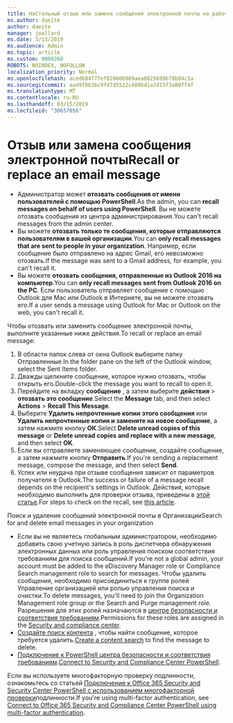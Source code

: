 ```yaml
---
title: НаСтольный отзыв или замена сообщения электронной почты на рабочем столе Outlook
ms.author: daeite
author: daeite
manager: joallard
ms.date: 3/13/2019
ms.audience: Admin
ms.topic: article
ms.custom: 9000260
ROBOTS: NOINDEX, NOFOLLOW
localization_priority: Normal
ms.openlocfilehash: aced684777ef82860b969aea8825699b78b04c5a
ms.sourcegitcommit: aad9f863bc9fd7d5522c480bd1a7d15f3a80ff4f
ms.translationtype: MT
ms.contentlocale: ru-RU
ms.lasthandoff: 03/15/2019
ms.locfileid: "30657056"
---
```

# <a name="recall-or-replace-an-email-message"></a><span data-ttu-id="ae740-102">Отзыв или замена сообщения электронной почты</span><span class="sxs-lookup"><span data-stu-id="ae740-102">Recall or replace an email message</span></span>

- <span data-ttu-id="ae740-103">Администратор может **отозвать сообщения от имени пользователей с помощью PowerShell**.</span><span class="sxs-lookup"><span data-stu-id="ae740-103">As the admin, you can **recall messages on behalf of users using PowerShell**.</span></span> <span data-ttu-id="ae740-104">Вы не можете отозвать сообщения из центра администрирования.</span><span class="sxs-lookup"><span data-stu-id="ae740-104">You can't recall messages from the admin center.</span></span>
- <span data-ttu-id="ae740-105">Вы можете **отозвать только те сообщения, которые отправляются пользователям в вашей организации**.</span><span class="sxs-lookup"><span data-stu-id="ae740-105">You can **only recall messages that are sent to people in your organization**.</span></span> <span data-ttu-id="ae740-106">Например, если сообщение было отправлено на адрес Gmail, его невозможно отозвать.</span><span class="sxs-lookup"><span data-stu-id="ae740-106">If the message was sent to a Gmail address, for example, you can't recall it.</span></span>
- <span data-ttu-id="ae740-107">Вы можете **отозвать сообщения, отправленные из Outlook 2016 на компьютер**.</span><span class="sxs-lookup"><span data-stu-id="ae740-107">You can **only recall messages sent from Outlook 2016 on the PC**.</span></span> <span data-ttu-id="ae740-108">Если пользователь отправляет сообщение с помощью Outlook для Mac или Outlook в Интернете, вы не можете отозвать его.</span><span class="sxs-lookup"><span data-stu-id="ae740-108">If a user sends a message using Outlook for Mac or Outlook on the web, you can't recall it.</span></span>

<span data-ttu-id="ae740-109">Чтобы отозвать или заменить сообщение электронной почты, выполните указанные ниже действия.</span><span class="sxs-lookup"><span data-stu-id="ae740-109">To recall or replace an email message:</span></span>

1. <span data-ttu-id="ae740-110">В области папок слева от окна Outlook выберите папку Отправленные.</span><span class="sxs-lookup"><span data-stu-id="ae740-110">In the folder pane on the left of the Outlook window, select the Sent Items folder.</span></span>
1. <span data-ttu-id="ae740-111">Дважды щелкните сообщение, которое нужно отозвать, чтобы открыть его.</span><span class="sxs-lookup"><span data-stu-id="ae740-111">Double-click the message you want to recall to open it.</span></span>
1. <span data-ttu-id="ae740-112">Перейдите на вкладку **сообщение** , а затем выберите **действия** > **отозвать это сообщение**.</span><span class="sxs-lookup"><span data-stu-id="ae740-112">Select the **Message** tab, and then select **Actions** > **Recall This Message**.</span></span>
1. <span data-ttu-id="ae740-113">Выберите **Удалить непрочтенные копии этого сообщения** или **Удалить непрочтенные копии и замените на новое сообщение**, а затем нажмите кнопку **ОК**.</span><span class="sxs-lookup"><span data-stu-id="ae740-113">Select **Delete unread copies of this message** or **Delete unread copies and replace with a new message**, and then select **OK**.</span></span>
1. <span data-ttu-id="ae740-114">Если вы отправляете заменяющее сообщение, создайте сообщение, а затем нажмите кнопку **Отправить**.</span><span class="sxs-lookup"><span data-stu-id="ae740-114">If you're sending a replacement message, compose the message, and then select **Send**.</span></span>
1. <span data-ttu-id="ae740-115">Успех или неудача при отзыве сообщения зависит от параметров получателя в Outlook.</span><span class="sxs-lookup"><span data-stu-id="ae740-115">The success or failure of a message recall depends on the recipient's settings in Outlook.</span></span> <span data-ttu-id="ae740-116">Действия, которые необходимо выполнить для проверки отзыва, приведены в [этой статье](https://support.office.com/article/35027f88-d655-4554-b4f8-6c0729a723a0).</span><span class="sxs-lookup"><span data-stu-id="ae740-116">For steps to check on the recall, see [this article](https://support.office.com/article/35027f88-d655-4554-b4f8-6c0729a723a0).</span></span>

<span data-ttu-id="ae740-117">Поиск и удаление сообщений электронной почты в Организации</span><span class="sxs-lookup"><span data-stu-id="ae740-117">Search for and delete email messages in your organization</span></span>

- <span data-ttu-id="ae740-118">Если вы не являетесь глобальным администратором, необходимо добавить свою учетную запись в роль диспетчера обнаружения электронных данных или роль управления поиском соответствия требованиям для поиска сообщений.</span><span class="sxs-lookup"><span data-stu-id="ae740-118">If you're not a global admin, your account must be added to the eDiscovery Manager role or Compliance Search management role to search for messages.</span></span> <span data-ttu-id="ae740-119">Чтобы удалить сообщения, необходимо присоединиться к группе ролей Управление организацией или ролью управления поиска и очистки.</span><span class="sxs-lookup"><span data-stu-id="ae740-119">To delete messages, you'll need to join the Organization Management role group or the Search and Purge management role.</span></span> <span data-ttu-id="ae740-120">Разрешения для этих ролей назначаются в [центре безопасности и соответствия требованиям](https://go.microsoft.com/fwlink/?linkid=2083731).</span><span class="sxs-lookup"><span data-stu-id="ae740-120">Permissions for these roles are assigned in the [Security and compliance center](https://go.microsoft.com/fwlink/?linkid=2083731).</span></span>
- <span data-ttu-id="ae740-121">[Создайте поиск контента](https://docs.microsoft.com/office365/securitycompliance/content-search) , чтобы найти сообщение, которое требуется удалить.</span><span class="sxs-lookup"><span data-stu-id="ae740-121">[Create a content search](https://docs.microsoft.com/office365/securitycompliance/content-search) to find the message to delete.</span></span>
- <span data-ttu-id="ae740-122">[Подключение к PowerShell центра безопасности и соответствия требованиям](https://docs.microsoft.com/powershell/exchange/office-365-scc/connect-to-scc-powershell/connect-to-scc-powershell?view=exchange-ps).</span><span class="sxs-lookup"><span data-stu-id="ae740-122">[Connect to Security and Compliance Center PowerShell](https://docs.microsoft.com/powershell/exchange/office-365-scc/connect-to-scc-powershell/connect-to-scc-powershell?view=exchange-ps).</span></span>

<span data-ttu-id="ae740-123">Если вы используете многофакторную проверку подлинности, ознакомьтесь со статьей [Подключение к Office 365 Security and Security Center PowerShell с использованием многофакторной проверки](https://docs.microsoft.com/powershell/exchange/office-365-scc/connect-to-scc-powershell/mfa-connect-to-scc-powershell?view=exchange-ps)подлинности.</span><span class="sxs-lookup"><span data-stu-id="ae740-123">If you're using multi-factor authentication, see [Connect to Office 365 Security and Compliance Center PowerShell using multi-factor authentication](https://docs.microsoft.com/powershell/exchange/office-365-scc/connect-to-scc-powershell/mfa-connect-to-scc-powershell?view=exchange-ps).</span></span>
